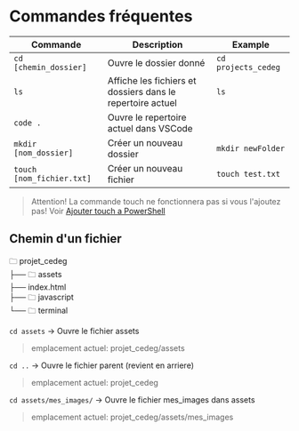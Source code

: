 # Commandes fréquentes

| Commande                  | Description                                                | Example              |
| ------------------------- | ---------------------------------------------------------- | -------------------- |
| `cd [chemin_dossier]`     | Ouvre le dossier donné                                     | `cd projects_cedeg ` |
| `ls`                      | Affiche les fichiers et dossiers dans le repertoire actuel | `ls`                 |
| `code .`                  | Ouvre le repertoire actuel dans VSCode                     |
| `mkdir [nom_dossier]`     | Créer un nouveau dossier                                   | `mkdir newFolder`    |
| `touch [nom_fichier.txt]` | Créer un nouveau fichier                                   | `touch test.txt`     |

> Attention! La commande touch ne fonctionnera pas si vous l'ajoutez pas! Voir [Ajouter touch a PowerShell](./touch.md)

## Chemin d'un fichier

🗀 projet_cedeg<br>
├── 🗀 assets<br>
├── index.html<br>
├── 🗀 javascript<br>
└── 🗀 terminal<br>

`cd assets` -> Ouvre le fichier assets

> emplacement actuel: projet_cedeg/assets

`cd ..` -> Ouvre le fichier parent (revient en arriere)

> emplacement actuel: projet_cedeg

`cd assets/mes_images/` -> Ouvre le fichier mes_images dans assets

> emplacement actuel: projet_cedeg/assets/mes_images
